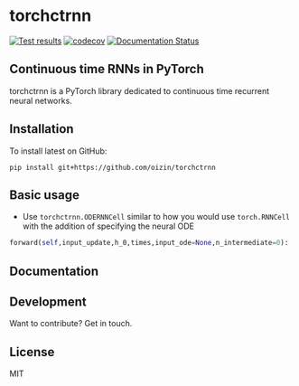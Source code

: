 # torchctrnn


<!-- badges: start -->

[![Test results](https://github.com/oizin/torchctrnn/actions/workflows/run_tests.yaml/badge.svg)](https://github.com/oizin/torchctrnn/actions/workflows/run_tests.yaml)
[![codecov](https://codecov.io/github/oizin/torchctrnn/branch/main/graphs/badge.svg)](https://codecov.io/github/oizin/torchctrnn)
[![Documentation Status](https://readthedocs.org/projects/torchctrnn/badge/?version=latest)](https://torchctrnn.readthedocs.io/en/latest/?badge=latest)
<!-- badges: end -->

## Continuous time RNNs in PyTorch

torchctrnn is a PyTorch library dedicated to continuous time recurrent neural networks.

## Installation

To install latest on GitHub:

```
pip install git+https://github.com/oizin/torchctrnn
```

## Basic usage

- Use `torchctrnn.ODERNNCell` similar to how you would use `torch.RNNCell` with the 
addition of specifying the neural ODE

```python
forward(self,input_update,h_0,times,input_ode=None,n_intermediate=0):   
```

## Documentation



## Development

Want to contribute? Get in touch.

## License

MIT
